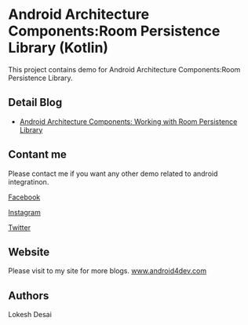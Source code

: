 <h1>Android Architecture Components:Room Persistence Library (Kotlin)</h1>

This project contains demo for Android Architecture Components:Room Persistence Library.


<h2>Detail Blog</h2>
<ul>
<li><a href="http://www.android4dev.com/android-architecture-components-room-persistence-library/" rel="nofollow">Android Architecture Components: Working with Room Persistence Library</a></li>
</ul>

<h2>Contant me</h2>

Please contact me if you want any other demo related to android integratinon. 

<a href="https://www.facebook.com/Android-ios-DevOps-367550067088277/?ref=aymt_homepage_panel" rel="nofollow">Facebook</a>

<a href="https://www.instagram.com/android4dev/" rel="nofollow">Instagram</a>

<a href="https://twitter.com/lokesh_desai?lang=en-gb" rel="nofollow">Twitter</a>


<h2>Website</h2>

Please visit to my site for more blogs.
<a href="http://www.android4dev.com/" rel="nofollow">www.android4dev.com</a>

<h2>Authors</h2>

Lokesh Desai


